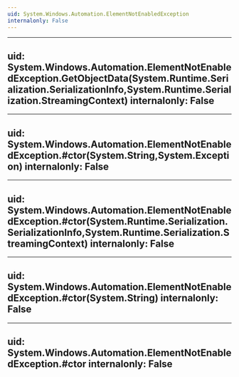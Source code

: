 ```yaml
---
uid: System.Windows.Automation.ElementNotEnabledException
internalonly: False
---
```


---
uid: System.Windows.Automation.ElementNotEnabledException.GetObjectData(System.Runtime.Serialization.SerializationInfo,System.Runtime.Serialization.StreamingContext)
internalonly: False
---

---
uid: System.Windows.Automation.ElementNotEnabledException.#ctor(System.String,System.Exception)
internalonly: False
---

---
uid: System.Windows.Automation.ElementNotEnabledException.#ctor(System.Runtime.Serialization.SerializationInfo,System.Runtime.Serialization.StreamingContext)
internalonly: False
---

---
uid: System.Windows.Automation.ElementNotEnabledException.#ctor(System.String)
internalonly: False
---

---
uid: System.Windows.Automation.ElementNotEnabledException.#ctor
internalonly: False
---

